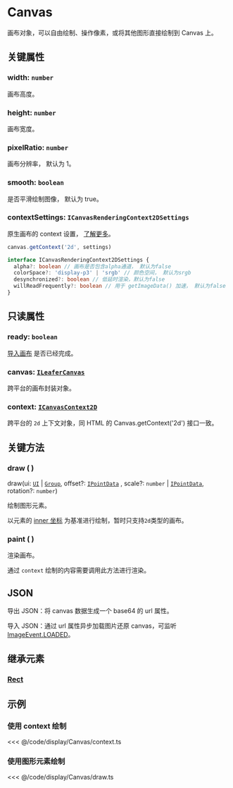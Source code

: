 <script setup>
import Case from '/component/Case.vue'
</script>

# Canvas

画布对象，可以自由绘制、操作像素，或将其他图形直接绘制到 Canvas 上。

<case name="Pen" editor=false></case>

## 关键属性

### width: `number`

画布高度。

### height: `number`

画布宽度。

### pixelRatio: `number`

画布分辨率， 默认为 1。

### smooth: `boolean`

是否平滑绘制图像， 默认为 true。

### contextSettings: `ICanvasRenderingContext2DSettings`

原生画布的 context 设置， [了解更多](https://developer.mozilla.org/en-US/docs/Web/API/HTMLCanvasElement/getContext#contextattributes)。

```ts
canvas.getContext('2d', settings)

interface ICanvasRenderingContext2DSettings {
  alpha?: boolean // 画布是否包含alpha通道， 默认为false
  colorSpace?: 'display-p3' | 'srgb' // 颜色空间， 默认为srgb
  desynchronized?: boolean // 低延时渲染，默认为false
  willReadFrequently?: boolean // 用于 getImageData() 加速， 默认为false
}
```

## 只读属性

### ready: `boolean`

[导入画布](#json) 是否已经完成。

### canvas: [`ILeaferCanvas`](/api/interfaces/ILeaferCanvas.md)

跨平台的画布封装对象。

### context: [`ICanvasContext2D`](/api/interfaces/ICanvasContext2D.md)

跨平台的 `2d` 上下文对象，同 HTML 的 Canvas.getContext('2d') 接口一致。

## 关键方法

### draw ( )

draw(ui: [`UI`](./UI.md) | [`Group`](./Group.md), offset?: [`IPointData`](/api/interfaces/IPointData.md) , scale?: `number` | [`IPointData`](/api/interfaces/IPointData.md), rotation?: `number`)

绘制图形元素。

以元素的 [inner 坐标](/guide/basic/coordinate.md#inner) 为基准进行绘制，暂时只支持`2d`类型的画布。

### paint ( )

渲染画布。

通过 `context` 绘制的内容需要调用此方法进行渲染。

## JSON

导出 JSON：将 canvas 数据生成一个 base64 的 url 属性。

导入 JSON：通过 url 属性异步加载图片还原 canvas，可监听 [ImageEvent.LOADED](/reference/event/basic/Image.md#imageevent-loaded)。

## 继承元素

### [Rect](./Rect.md)

<!-- ## API

### [Canvas](/api/classes/Canvas.md) -->

## 示例

### 使用 context 绘制

<<< @/code/display/Canvas/context.ts

<case name="Pen" index=2 editor=false></case>

### 使用图形元素绘制

<<< @/code/display/Canvas/draw.ts
